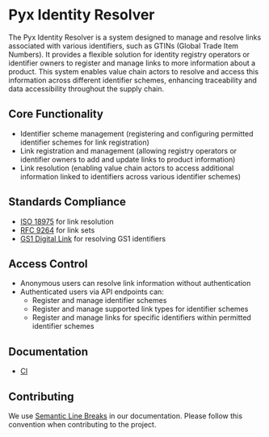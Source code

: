 # Pyx Identity Resolver

The Pyx Identity Resolver is a system designed to manage and resolve links associated with various identifiers, such as GTINs (Global Trade Item Numbers).
It provides a flexible solution for identity registry operators or identifier owners to register and manage links to more information about a product.
This system enables value chain actors to resolve and access this information across different identifier schemes, enhancing traceability and data accessibility throughout the supply chain.

## Core Functionality

- Identifier scheme management (registering and configuring permitted identifier schemes for link registration)
- Link registration and management (allowing registry operators or identifier owners to add and update links to product information)
- Link resolution (enabling value chain actors to access additional information linked to identifiers across various identifier schemes)

## Standards Compliance

- [ISO 18975](https://www.iso.org/standard/85540.html) for link resolution
- [RFC 9264](https://datatracker.ietf.org/doc/html/rfc9264) for link sets
- [GS1 Digital Link](https://ref.gs1.org/standards/digital-link/1.1.3/) for resolving GS1 identifiers

## Access Control

- Anonymous users can resolve link information without authentication
- Authenticated users via API endpoints can:
  - Register and manage identifier schemes
  - Register and manage supported link types for identifier schemes
  - Register and manage links for specific identifiers within permitted identifier schemes

## Documentation

- [CI](./ci/index.md)

## Contributing

We use [Semantic Line Breaks](https://sembr.org/) in our documentation.
Please follow this convention when contributing to the project.
